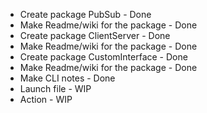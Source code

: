 - Create package PubSub - Done
- Make Readme/wiki for the package - Done
- Create package ClientServer - Done
- Make Readme/wiki for the package - Done
- Create package CustomInterface - Done
- Make Readme/wiki for the package - Done
- Make CLI notes - Done
- Launch file - WIP
- Action - WIP